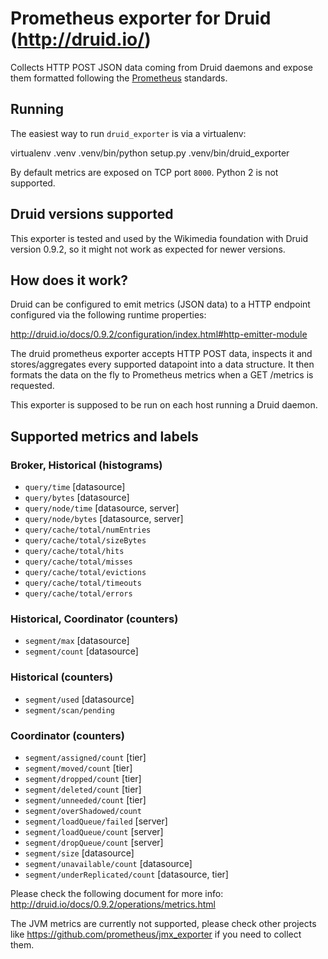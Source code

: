 # Prometheus exporter for Druid (http://druid.io/)

Collects HTTP POST JSON data coming from Druid daemons and expose them formatted
following the [Prometheus](https://prometheus.io) standards.

## Running

The easiest way to run `druid_exporter` is via a virtualenv:

  virtualenv .venv
  .venv/bin/python setup.py
  .venv/bin/druid_exporter

By default metrics are exposed on TCP port `8000`. Python 2 is not supported.

## Druid versions supported

This exporter is tested and used by the Wikimedia foundation with Druid version 0.9.2,
so it might not work as expected for newer versions.

## How does it work?

Druid can be configured to emit metrics (JSON data) to a HTTP endpoint configured
via the following runtime properties:

http://druid.io/docs/0.9.2/configuration/index.html#http-emitter-module

The druid prometheus exporter accepts HTTP POST data, inspects it and stores/aggregates
every supported datapoint into a data structure. It then formats the
data on the fly to Prometheus metrics when a GET /metrics is requested.

This exporter is supposed to be run on each host running a Druid daemon.

## Supported metrics and labels

### Broker, Historical (histograms)
* `query/time` [datasource]
* `query/bytes` [datasource]
* `query/node/time` [datasource, server]
* `query/node/bytes` [datasource, server]
* `query/cache/total/numEntries`
* `query/cache/total/sizeBytes`
* `query/cache/total/hits`
* `query/cache/total/misses`
* `query/cache/total/evictions`
* `query/cache/total/timeouts`
* `query/cache/total/errors`

### Historical, Coordinator (counters)
* `segment/max` [datasource]
* `segment/count` [datasource]

### Historical (counters)
* `segment/used` [datasource]
* `segment/scan/pending`

### Coordinator (counters)
* `segment/assigned/count` [tier]
* `segment/moved/count` [tier]
* `segment/dropped/count` [tier]
* `segment/deleted/count` [tier]
* `segment/unneeded/count` [tier]
* `segment/overShadowed/count`
* `segment/loadQueue/failed` [server]
* `segment/loadQueue/count` [server]
* `segment/dropQueue/count` [server]
* `segment/size` [datasource]
* `segment/unavailable/count` [datasource]
* `segment/underReplicated/count` [datasource, tier]

Please check the following document for more info:
http://druid.io/docs/0.9.2/operations/metrics.html

The JVM metrics are currently not supported, please check other projects
like https://github.com/prometheus/jmx_exporter if you need to collect them.

